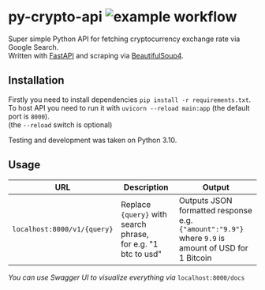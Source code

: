 # py-crypto-api ![example workflow](https://github.com/nogiszd/py-crypto-api/actions/workflows/test.yml/badge.svg)
Super simple Python API for fetching cryptocurrency exchange rate via Google Search.<br />
Written with [FastAPI](https://fastapi.tiangolo.com/) and scraping via [BeautifulSoup4](https://www.crummy.com/software/BeautifulSoup/bs4/doc/).

## Installation
Firstly you need to install dependencies `pip install -r requirements.txt`.<br />
To host API you need to run it with `uvicorn --reload main:app` (the default port is `8000`).<br />
(the `--reload` switch is optional)<br />

Testing and development was taken on Python 3.10.

## Usage

|URL| Description | Output |
|--|--|--|
|`localhost:8000/v1/{query}`  | Replace `{query}` with search phrase,<br />for e.g. "1 btc to usd" |Outputs JSON formatted response e.g. `{"amount":"9.9"}`<br />where `9.9` is amount of USD for 1 Bitcoin|

*You can use Swagger UI to visualize everything via* `localhost:8000/docs`

